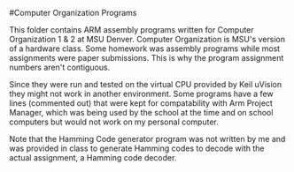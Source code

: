 #Computer Organization Programs

This folder contains ARM assembly programs written for Computer Organization 1 & 2 at MSU Denver.
Computer Organization is MSU's version of a hardware class. Some homework was assembly programs while most assignments were paper submissions. This is why the program assignment numbers aren't contiguous.

Since they were run and tested on the virtual CPU provided by Keil uVision they might not work in another environment.
Some programs have a few lines (commented out) that were kept for compatability with Arm Project Manager, which was being used by the school at the time and on school computers but would not work on my personal computer.

Note that the Hamming Code generator program was not written by me and was provided in class to generate Hamming codes to decode with the actual assignment, a Hamming code decoder.
